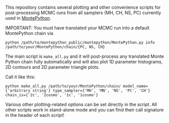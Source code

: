 This repository contains several plotting and other convenience scripts for post-processing MCMC runs from all samplers (MH, CH, NS, PC) currently used in [MontePython](https://github.com/brinckmann/montepython_public).

IMPORTANT: You must have translated your MCMC run into a default MontePython chain via

`python /path/to/montepython_public/montepython/MontePython.py info /path/to/your/MontePython/chain/{PC, NS, CH}`

The main script is `make_all.py` and it will post-process any translated Monte Python chain fully
automatically and will also plot 1D parameter histograms, 2D contours and 2D parameter
triangle plots.

Call it like this:

`python make_all.py /path/to/your/MontePython/chain/ model_name={'arbitrary string'} type_sampler={'MH', 'MN', 'NS', 'PC', 'CH'} chain_is={'2c', '2cosmo', '1c', '1cosmo'}`

Various other plotting-related options can be set directly in the script. All other scripts work in stand-alone mode and you can find their call signature in the header of each script!
